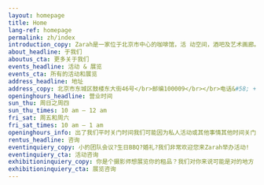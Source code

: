```yaml
---
layout: homepage
title: Home
lang-ref: homepage
permalink: zh/index
introduction_copy: Zarah是一家位于北京市中心的咖啡馆，活 动空间，酒吧及艺术画廊。Zarah提供了一个宽敞灵性的场所，让顾客 能够在此品尝咖啡，享受中西餐式餐点，与 朋友聚会，思考，创作，工作，娱乐，聊天，交流。可以在我们的院子里享用早餐，开始崭新的一 天;下午的时候，品尝咖啡和蛋糕;傍晚来临之 际，在我们的露台喝着葡萄酒欣赏日落;最后在 吧台来一杯美味的调酒，结束一天。
about_headline: 于我们
aboutus_cta: 更多关于我们
events_headline: 活动 & 展览
events_cta: 所有的活动和展览
address_headline: 地址
address_copy: 北京市东城区鼓楼东大街46号</br>邮编100009</br></br>电话&#58; +86-(0)10 - 84039807</br>邮件&#58; info@cafezarah.com
openinghours_headline: 营业时间
sun_thu: 周日之周四
sun_thu_times: 10 am – 12 am
fri_sat: 周五和周六
fri_sat_times: 10 am – 1 am
openinghours_info: 出了我们平时关门时间我们可能因为私人活动或其他事情其他时间关门.我们今早通知您.
rentus_headline: 咨询
eventinquiery_copy: 小的团队会议?生日BBQ?婚礼?我们非常欢迎您来Zarah举办活动!
eventinquiery_cta: 活动咨询
exhibitioninquiery_copy: 你是个摄影师想展览你的租品？我们对你来说可能是对的地方！
exhibitioninquiery_cta: 展览咨询
---
```

